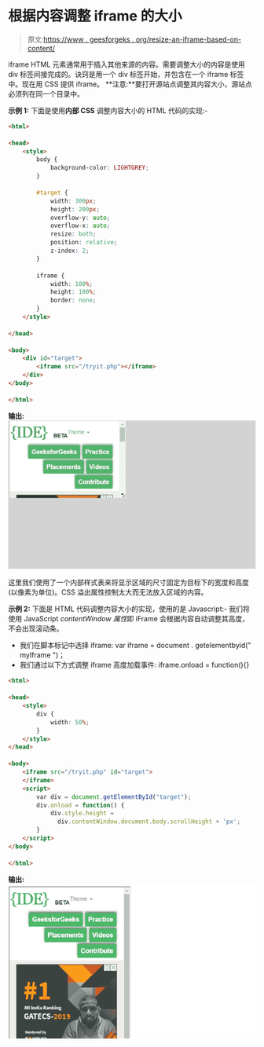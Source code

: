 # 根据内容调整 iframe 的大小

> 原文:[https://www . geesforgeks . org/resize-an-iframe-based-on-content/](https://www.geeksforgeeks.org/resize-an-iframe-based-on-the-content/)

iframe HTML 元素通常用于插入其他来源的内容。需要调整大小的内容是使用 div 标签间接完成的。诀窍是用一个 div 标签开始，并包含在一个 iframe 标签中。现在用 CSS 提供 iframe。
**注意:**要打开源站点调整其内容大小，源站点必须列在同一个目录中。

**示例 1:** 下面是使用**内部 CSS** 调整内容大小的 HTML 代码的实现:-

```html
<html>

<head>
    <style>
        body {
            background-color: LIGHTGREY;
        }

        #target {
            width: 300px;
            height: 200px;
            overflow-y: auto;
            overflow-x: auto;
            resize: both;
            position: relative;
            z-index: 2;
        }

        iframe {
            width: 100%;
            height: 100%;
            border: none;
        }
    </style>

</head>

<body>
    <div id="target">
        <iframe src="/tryit.php"></iframe>
    </div>
</body>

</html>
```

**输出:**
![](img/6ac5015431d2d614f4636c9acc47f618.png)

这里我们使用了一个内部样式表来将显示区域的尺寸固定为目标下的宽度和高度(以像素为单位)。CSS 溢出属性控制太大而无法放入区域的内容。

**示例 2:** 下面是 HTML 代码调整内容大小的实现，使用的是 Javascript:-
我们将使用 JavaScript *contentWindow 属性*即 iFrame 会根据内容自动调整其高度，不会出现滚动条。

*   我们在脚本标记中选择 iframe:
    var iframe = document . getelementbyid(" myIframe ")；
*   我们通过以下方式调整 iframe 高度加载事件:
    iframe.onload = function(){}

```html
<html>

<head>
    <style>
        div {
            width: 50%;
        }
    </style>
</head>

<body>
    <iframe src="/tryit.php" id="target">
    </iframe>
    <script>
        var div = document.getElementById("target");
        div.onload = function() {
            div.style.height =
              div.contentWindow.document.body.scrollHeight + 'px';
        }
    </script>
</body>

</html>
```

**输出:**
![](img/1a1cd3ceb1e895a8c5d400d129cb9cf3.png)